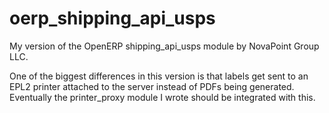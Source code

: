 oerp_shipping_api_usps
======================

My version of the OpenERP shipping_api_usps module by NovaPoint Group LLC.

One of the biggest differences in this version is that labels get sent to an EPL2 printer attached to the server instead of PDFs being generated.
Eventually the printer_proxy module I wrote should be integrated with this.

